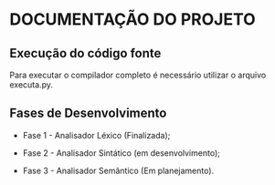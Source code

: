 DOCUMENTAÇÃO DO PROJETO
=======================

Execução do código fonte
------------------------

Para executar o compilador completo é necessário utilizar o arquivo executa.py.

Fases de Desenvolvimento
------------------------

* Fase 1 - Analisador Léxico (Finalizada);

* Fase 2 - Analisador Sintático (em desenvolvimento);

* Fase 3 - Analisador Semântico (Em planejamento).

